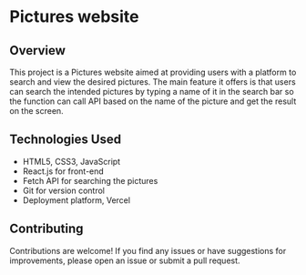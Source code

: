 # Pictures website

## Overview

This project is a Pictures website aimed at providing users with a platform to search and view the desired pictures. The main feature it offers is that users can search the intended pictures by typing a name of it in the search bar so the function can call API based on the name of the picture and get the result on the screen.

## Technologies Used

- HTML5, CSS3, JavaScript
- React.js for front-end
- Fetch API for searching the pictures 
- Git for version control
- Deployment platform, Vercel

## Contributing

Contributions are welcome! If you find any issues or have suggestions for improvements, please open an issue or submit a pull request.
